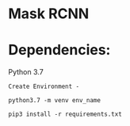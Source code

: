 # Mask RCNN
  
# Dependencies:

  Python 3.7
  
    Create Environment -
    
    python3.7 -m venv env_name
    
    pip3 install -r requirements.txt
